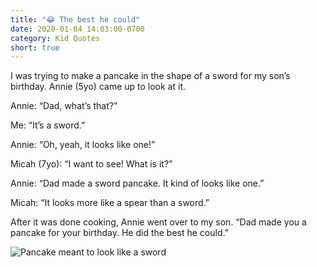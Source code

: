 ```yaml
---
title: "😂 The best he could"
date: 2020-01-04 14:03:00-0700
category: Kid Quotes
short: true
---
```


I was trying to make a pancake in the shape of a sword for my son’s birthday. Annie (5yo) came up to look at it.

Annie: “Dad, what’s that?”

Me: “It’s a sword.”

Annie: “Oh, yeah, it looks like one!”

Micah (7yo): “I want to see! What is it?”

Annie: “Dad made a sword pancake. It kind of looks like one.”

Micah: “It looks more like a spear than a sword.”

After it was done cooking, Annie went over to my son. “Dad made you a pancake for your birthday. He did the best he could.”

<img src="https://www.bennorris.blog/uploads/2020/209bc56f70.jpg" alt="Pancake meant to look like a sword" />

